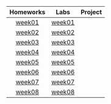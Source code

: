 | Homeworks  |Labs        |Project     |
| :--------: | :--------: | :--------: |
| [week01](homework/week01/README.md) | [week01](lab/week01/README.md) | |
| [week02](homework/week02/README.md) | [week02](lab/week02/README.md) | |
| [week03](homework/week03/README.md) | [week03](lab/week03/README.md) | |
| [week04](homework/week04/README.md) | [week04](lab/week04/README.md) | |
| [week05](homework/week05/README.md) | [week05](lab/week05/README.md) | |
| [week06](homework/week06/README.md) | [week06](lab/week06/README.md) | |
| [week07](homework/week07/README.md) | [week07](lab/week07/HichartsTempsRhettEvansWebGIS478.html) | |
| [week08](homework/week08/README.md) | [week08](lab/week08/README.md) | |
